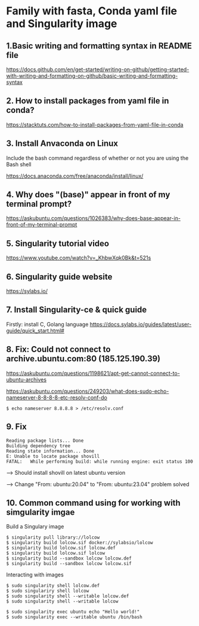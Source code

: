 # Family with fasta, Conda yaml file and Singularity image

## 1.Basic writing and formatting syntax in README file
https://docs.github.com/en/get-started/writing-on-github/getting-started-with-writing-and-formatting-on-github/basic-writing-and-formatting-syntax
## 2. How to install packages from yaml file in conda?
https://stacktuts.com/how-to-install-packages-from-yaml-file-in-conda
## 3. Install Anvaconda on Linux
Include the bash command regardless of whether or not you are using the Bash shell

https://docs.anaconda.com/free/anaconda/install/linux/
## 4. Why does "(base)" appear in front of my terminal prompt?
https://askubuntu.com/questions/1026383/why-does-base-appear-in-front-of-my-terminal-prompt

## 5. Singularity tutorial video
https://www.youtube.com/watch?v=_KhbwXqk0Bk&t=521s
## 6. Singularity guide website
https://sylabs.io/

## 7. Install Singularity-ce & quick guide
Firstly: install C, Golang language
https://docs.sylabs.io/guides/latest/user-guide/quick_start.html#

## 8. Fix: Could not connect to archive.ubuntu.com:80 (185.125.190.39)
https://askubuntu.com/questions/1198621/apt-get-cannot-connect-to-ubuntu-archives

https://askubuntu.com/questions/249203/what-does-sudo-echo-nameserver-8-8-8-8-etc-resolv-conf-do

```
$ echo nameserver 8.8.8.8 > /etc/resolv.conf
```

## 9. Fix 
```+ apt-get -y install shovill
Reading package lists... Done
Building dependency tree       
Reading state information... Done
E: Unable to locate package shovill
FATAL:   While performing build: while running engine: exit status 100
```

-->  Should install shovill on latest ubuntu version

--> Change "From: ubuntu:20.04" to "From: ubuntu:23.04" problem solved

## 10. Common command using for working with simgularity imgae
Build a Singulary image
```
$ singularity pull library://lolcow
$ singularity build lolcow.sif docker://sylabsio/lolcow
$ singularity build lolcow.sif lolcow.def
$ singularity build lolcow.sif lolcow
$ singularity build --sandbox lolcow lolcow.def
$ singularity build --sandbox lolcow lolcow.sif
```
Interacting with images
```
$ sudo singularity shell lolcow.def
$ sudo singulariry shell lolcow
$ sudo singularity shell --writable lolcow.def
$ sudo singularity shell --writable lolcow

$ sudo singularity exec ubuntu echo "Hello world!"
$ sudo singularity exec --writable ubuntu /bin/bash

```
